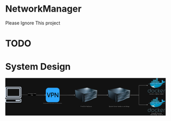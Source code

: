 # NetworkManager
Please Ignore This project


# TODO


# System Design
![Alt text](https://github.com/VeroDomenico/NetworkManager/blob/main/Images/NetworkManager.drawio.png)

